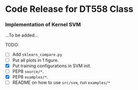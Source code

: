 # Code Release for DT558 Class

### Implementation of Kernel SVM

...To be added...

TODO:

- [ ] Add `sklearn_compare.py`
- [ ] Put all plots in 1 figure.
- [x] Put training configurations in SVM init.
- [ ] PEP8 `source/*`.
- [x] PEP8 `examples/*`.
- [ ] README on how to use `src/svm`, run `examples/*`
